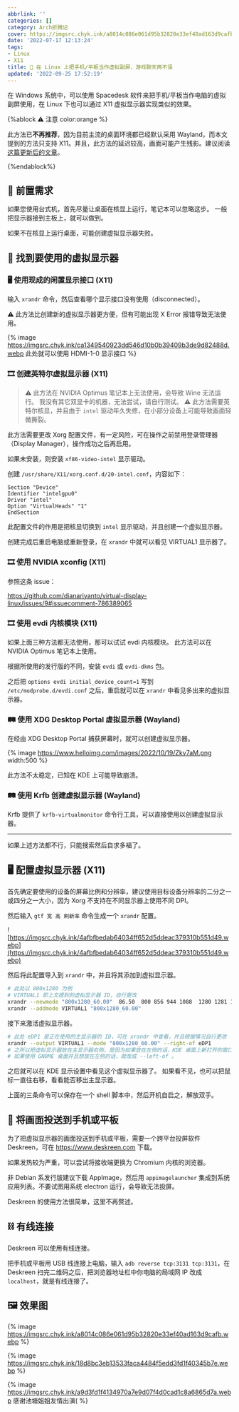 ```yaml
---
abbrlink: ''
categories: []
category: Arch折腾记
cover: https://imgsrc.chyk.ink/a8014c086e061d95b32820e33ef40ad163d9cafb.webp
date: '2022-07-17 12:13:24'
tags:
- Linux
- X11
title: 📲 在 Linux 上把手机/平板当作虚拟副屏，游戏聊天两不误
updated: '2022-09-25 17:52:19'
---
```


在 Windows 系统中，可以使用 Spacedesk 软件来把手机/平板当作电脑的虚拟副屏使用，在 Linux 下也可以通过 X11 虚拟显示器实现类似的效果。

<!--more-->

{%ablock ⚠️ 注意 color:orange %}

此方法已**不再推荐**，因为目前主流的桌面环境都已经默认采用 Wayland，而本文提到的方法只支持 X11。并且，此方法的延迟较高，画面可能产生残影。建议阅读[这篇更新后的文章](/2024/05/12/linux-virtual-display-sunshine/)。

{%endablock%}

## 🔩 前置需求

如果您使用台式机，首先尽量让桌面在核显上运行，笔记本可以忽略这步。
一般把显示器接到主板上，就可以做到。

如果不在核显上运行桌面，可能创建虚拟显示器失败。

## 🔌 找到要使用的虚拟显示器

### 🖥️ 使用现成的闲置显示接口 (X11)

输入 `xrandr` 命令，然后查看哪个显示接口没有使用（disconnected）。

⚠️ 此方法比创建新的虚拟显示器更方便，但有可能出现 X Error 报错导致无法使用。

{% image https://imgsrc.chyk.ink/ca1349540923dd546d10b0b39409b3de9d82488d.webp 此处就可以使用 HDMI-1-0 显示接口 %}

### 🎞️ 创建英特尔虚拟显示器 (X11)

> ⚠️ 此方法在 NVIDIA Optimus 笔记本上无法使用，会导致 Wine 无法运行。
> 我没有其它双显卡的机器，无法尝试，请自行测试。
> ⚠️ 此方法需要英特尔核显，并且由于 `intel` 驱动年久失修，在小部分设备上可能导致画面轻微撕裂。

此方法需要更改 Xorg 配置文件，有一定风险，可在操作之前禁用登录管理器（Display Manager），操作成功之后再启用。

如果未安装，则安装 `xf86-video-intel` 显示驱动。

创建 `/usr/share/X11/xorg.conf.d/20-intel.conf`，内容如下：

```
Section "Device"
Identifier "intelgpu0"
Driver "intel"
Option "VirtualHeads" "1"
EndSection
```

此配置文件的作用是把核显切换到 `intel` 显示驱动，并且创建一个虚拟显示器。

创建完成后重启电脑或重新登录，在 `xrandr` 中就可以看见 VIRTUAL1 显示器了。

### 🎞️ 使用 NVIDIA xconfig (X11)

参照这条 issue：

https://github.com/dianariyanto/virtual-display-linux/issues/9#issuecomment-786389065

### 🎞️ 使用 evdi 内核模块 (X11)

如果上面三种方法都无法使用，那可以试试 evdi 内核模块。
此方法可以在 NVIDIA Optimus 笔记本上使用。

根据所使用的发行版的不同，安装 `evdi` 或 `evdi-dkms` 包。

之后把 `options evdi initial_device_count=1` 写到 `/etc/modprobe.d/evdi.conf` 之后，重启就可以在 `xrandr` 中看见多出来的虚拟显示器。

### 🛤️ 使用 XDG Desktop Portal 虚拟显示器 (Wayland)

在经由 XDG Desktop Portal 捕获屏幕时，就可以创建虚拟显示器。

{% image https://www.helloimg.com/images/2022/10/19/Zkv7aM.png width:500 %}

此方法不太稳定，已知在 KDE 上可能导致崩溃。

### 🛤️ 使用 Krfb 创建虚拟显示器 (Wayland)

Krfb 提供了 `krfb-virtualmonitor` 命令行工具，可以直接使用以创建虚拟显示器。

---

如果上述方法都不行，只能搜索然后自求多福了。

## 🖥️ 配置虚拟显示器 (X11)

首先确定要使用的设备的屏幕比例和分辨率，建议使用目标设备分辨率的二分之一或四分之一大小，因为 Xorg 不支持在不同显示器上使用不同 DPI。

然后输入 `gtf 宽 高 刷新率` 命令生成一个 `xrandr` 配置。

![https://imgsrc.chyk.ink/4afbfbedab64034ff652d5ddeac379310b551d49.webp](https://imgsrc.chyk.ink/4afbfbedab64034ff652d5ddeac379310b551d49.webp)

然后将此配置导入到 `xrandr` 中，并且将其添加到虚拟显示器。

```bash
# 此处以 800x1280 为例
# VIRTUAL1 即上文提到的虚拟显示器 ID，自行更改
xrandr --newmode "800x1280_60.00"  86.50  800 856 944 1088  1280 1281 1284 1325  -HSync +Vsync
xrandr --addmode VIRTUAL1 "800x1280_60.00"
```

接下来激活虚拟显示器。

```bash
# 此处 eDP1 是正在使用的主显示器的 ID，可在 xrandr 中查看，并且根据情况自行更改
xrandr --output VIRTUAL1 --mode "800x1280_60.00" --right-of eDP1
# 之所以把虚拟显示器放在主显示器右侧，是因为如果放在左侧的话，KDE 桌面上新打开的窗口尺寸会变得很小。
# 如果使用 GNOME 桌面并且想放在左侧的话，就改成 --left-of 。
```

之后就可以在 KDE 显示设置中看见这个虚拟显示器了。
如果看不见，也可以把鼠标一直往右移，看看能否移出主显示器。

上面的三条命令可以保存在一个 shell 脚本中，然后开机自启之，解放双手。

## 📨 将画面投送到手机或平板

为了把虚拟显示器的画面投送到手机或平板，需要一个跨平台投屏软件 Deskreen，可在 https://www.deskreen.com 下载。

<!-- 为保证性能，接收端建议使用基于 Chromium 内核的浏览器，不建议火狐。 -->

如果发热较为严重，可以尝试将接收端更换为 Chromium 内核的浏览器。

非 Debian 系发行版建议下载 AppImage，然后用 `appimagelauncher` 集成到系统应用列表。不要试图用系统 electron 运行，会导致无法投屏。

Deskreen 的使用方法很简单，这里不再赘述。

## ⛓️ 有线连接

Deskreen 可以使用有线连接。

把手机或平板用 USB 线连接上电脑，输入 `adb reverse tcp:3131 tcp:3131`，在 Deskreen 扫完二维码之后，把浏览器地址栏中你电脑的局域网 IP 改成 `localhost`，就是有线连接了。

## 🖼️ 效果图

{% image https://imgsrc.chyk.ink/a8014c086e061d95b32820e33ef40ad163d9cafb.webp %}

{% image https://imgsrc.chyk.ink/18d8bc3eb13533faca4484f5edd3fd1f40345b7e.webp %}

{% image https://imgsrc.chyk.ink/a9d3fd1f4134970a7e9d07f4d0cad1c8a6865d7a.webp 感谢池塘姐姐友情出演( %}
